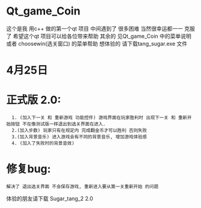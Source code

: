 # Qt_game_Coin
   这个是我 用c++ 做的第一个qt 项目 中间遇到了 很多困难 当然很幸运都一一 克服了
   希望这个qt 项目可以给各位带来帮助
   其余的 见Qt_game_Coin 中的菜单说明 或者 choosewin(选关窗口) 的菜单帮助
   想体验的 请下载tang_sugar.exe 文件

# 4月25日
# 正式版 2.0:
      1. (加入下一关 和 重新游戏 功能控件) 游戏界面在玩家胜利时 出现下一关 和 重新开始按钮 不在像测试版一样退出到选关界面在进入.
      2.(加入步数) 玩家只有在规定内 完成翻金币才可以胜利 否则失败
      3.(加入背景音乐) 进入游戏会有不同的背景音乐, 增加游戏体验感
      4. (加入了失败时的背景音效)
# 修复bug:
    解决了 退出选关界面 不会保存游戏, 重新进入要从第一关重新开始 的问题
体验的朋友请下载 Sugar_tang_2 2.0
